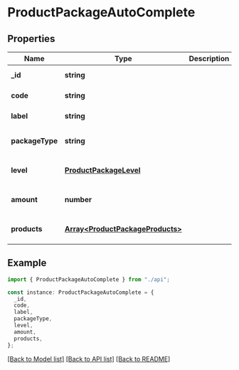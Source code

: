 # ProductPackageAutoComplete

## Properties

| Name            | Type                                                                 | Description | Notes                             |
| --------------- | -------------------------------------------------------------------- | ----------- | --------------------------------- |
| **\_id**        | **string**                                                           |             | [default to '']                   |
| **code**        | **string**                                                           |             | [default to '']                   |
| **label**       | **string**                                                           |             | [default to '']                   |
| **packageType** | **string**                                                           |             | [optional] [default to undefined] |
| **level**       | [**ProductPackageLevel**](ProductPackageLevel.md)                    |             | [optional] [default to undefined] |
| **amount**      | **number**                                                           |             | [optional] [default to undefined] |
| **products**    | [**Array&lt;ProductPackageProducts&gt;**](ProductPackageProducts.md) |             | [optional] [default to undefined] |

## Example

```typescript
import { ProductPackageAutoComplete } from "./api";

const instance: ProductPackageAutoComplete = {
  _id,
  code,
  label,
  packageType,
  level,
  amount,
  products,
};
```

[[Back to Model list]](../README.md#documentation-for-models) [[Back to API list]](../README.md#documentation-for-api-endpoints) [[Back to README]](../README.md)
